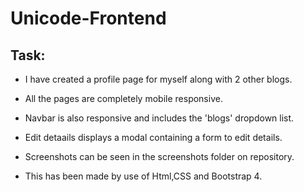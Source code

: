 # Unicode-Frontend

## Task:
- I have created a profile page for myself along with 2 other blogs.

- All the pages are completely mobile responsive.

- Navbar is also responsive and includes the 'blogs' dropdown list.

- Edit detaails displays a modal containing a form to edit details.

- Screenshots can be seen in the screenshots folder on repository.
- This has been made by use of Html,CSS and Bootstrap 4.
